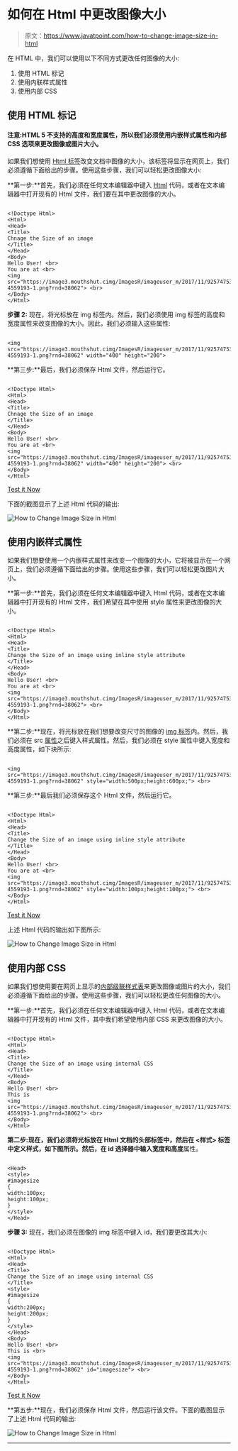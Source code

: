 # 如何在 Html 中更改图像大小

> 原文：<https://www.javatpoint.com/how-to-change-image-size-in-html>

在 HTML 中，我们可以使用以下不同方式更改任何图像的大小:

1.  使用 HTML 标记
2.  使用内联样式属性
3.  使用内部 CSS

## 使用 HTML 标记

#### 注意:HTML 5 不支持的高度和宽度属性，所以我们必须使用内嵌样式属性和内部 CSS 选项来更改图像或图片大小。

如果我们想使用 [Html 标签](https://www.javatpoint.com/html-tags)改变文档中图像的大小，该标签将显示在网页上，我们必须遵循下面给出的步骤。使用这些步骤，我们可以轻松更改图像大小:

**第一步:**首先，我们必须在任何文本编辑器中键入 [Html](https://www.javatpoint.com/html-tutorial) 代码，或者在文本编辑器中打开现有的 Html 文件，我们要在其中更改图像的大小。

```

<!Doctype Html>
<Html>   
<Head>    
<Title>   
Chnage the Size of an image
</Title>
</Head>
<Body> 
Hello User! <br>
You are at <br>
<img src="https://image3.mouthshut.cimg/ImagesR/imageuser_m/2017/11/925747536-4559193-1.png?rnd=38062"> <br> 
</Body>
</Html>

```

**步骤 2:** 现在，将光标放在 img 标签内。然后，我们必须使用 img 标签的高度和宽度属性来改变图像的大小。因此，我们必须输入这些属性:

```

<img src="https://image3.mouthshut.cimg/ImagesR/imageuser_m/2017/11/925747536-4559193-1.png?rnd=38062" width="400" height="200">

```

**第三步:**最后，我们必须保存 Html 文件，然后运行它。

```

<!Doctype Html>
<Html>   
<Head>    
<Title>   
Chnage the Size of an image
</Title>
</Head>
<Body> 
Hello User! <br>
You are at <br>
<img src="https://image3.mouthshut.cimg/ImagesR/imageuser_m/2017/11/925747536-4559193-1.png?rnd=38062" width="400" height="200"> <br> 
</Body>
</Html>

```

[Test it Now](https://www.javatpoint.com/oprweb/test.jsp?filename=how-to-change-image-size-in-html)

下面的截图显示了上述 Html 代码的输出:

![How to Change Image Size in Html](img/68bf1e3db386139d0f65eada38037470.png)

## 使用内嵌样式属性

如果我们想要使用一个内嵌样式属性来改变一个图像的大小，它将被显示在一个网页上，我们必须遵循下面给出的步骤。使用这些步骤，我们可以轻松更改图片大小。

**第一步:**首先，我们必须在任何文本编辑器中键入 Html 代码，或者在文本编辑器中打开现有的 Html 文件，我们希望在其中使用 style 属性来更改图像的大小。

```

<!Doctype Html>
<Html>   
<Head>    
<Title>   
Change the Size of an image using inline style attribute
</Title>
</Head>
<Body> 
Hello User! <br>
You are at <br>
<img src="https://image3.mouthshut.cimg/ImagesR/imageuser_m/2017/11/925747536-4559193-1.png?rnd=38062"> <br> 
</Body>
</Html>

```

**第二步:**现在，将光标放在我们想要改变尺寸的图像的 [img 标签](https://www.javatpoint.com/html-image)内。然后，我们必须在 src [属性](https://www.javatpoint.com/html-attributes)之后键入样式属性。然后，我们必须在 style 属性中键入宽度和高度属性，如下块所示:

```

<img src="https://image3.mouthshut.cimg/ImagesR/imageuser_m/2017/11/925747536-4559193-1.png?rnd=38062" style="width:500px;height:600px;"> <br> 

```

**第三步:**最后我们必须保存这个 Html 文件，然后运行它。

```

<!Doctype Html>
<Html>   
<Head>    
<Title>   
Change the Size of an image using inline style attribute
</Title>
</Head>
<Body> 
Hello User! <br>
You are at <br>
<img src="https://image3.mouthshut.cimg/ImagesR/imageuser_m/2017/11/925747536-4559193-1.png?rnd=38062" style="width:100px;height:100px;"> <br> 
</Body>
</Html>

```

[Test it Now](https://www.javatpoint.com/oprweb/test.jsp?filename=how-to-change-image-size-in-html2)

上述 Html 代码的输出如下图所示:

![How to Change Image Size in Html](img/67782d9a84f70558204fdd7be18475ba.png)

## 使用内部 CSS

如果我们想使用要在网页上显示的[内部级联样式表](https://www.javatpoint.com/internal-css)来更改图像或图片的大小，我们必须遵循下面给出的步骤。使用这些步骤，我们可以轻松更改任何图像的大小。

**第一步:**首先，我们必须在任何文本编辑器中键入 Html 代码，或者在文本编辑器中打开现有的 Html 文件，其中我们希望使用内部 CSS 来更改图像的大小。

```

<!Doctype Html>
<Html>   
<Head>    
<Title>   
Change the Size of an image using internal CSS
</Title>
</Head>
<Body> 
Hello User! <br>
This is 
<img src="https://image3.mouthshut.cimg/ImagesR/imageuser_m/2017/11/925747536-4559193-1.png?rnd=38062"> <br> 
</Body>
</Html>

```

**第二步:**现在，我们必须将光标放在 Html 文档的头部标签中，然后在 **<样式>** 标签中定义样式，如下图所示。然后，在 id 选择器中输入**宽度和高度**属性。

```

<Head>
<style>
#imagesize
{
width:100px;
height:100px;
}
</style>
</Head>

```

**步骤 3:** 现在，我们必须在图像的 img 标签中键入 id，我们要更改其大小:

```

<!Doctype Html>
<Html>   
<Head>    
<Title>   
Change the Size of an image using internal CSS
</Title>
<style>
#imagesize
{
width:200px;
height:200px;
}
</style>
</Head>
<Body> 
Hello User! <br>
This is <br>
<img src="https://image3.mouthshut.cimg/ImagesR/imageuser_m/2017/11/925747536-4559193-1.png?rnd=38062" id="imagesize"> <br> 
</Body>
</Html>

```

[Test it Now](https://www.javatpoint.com/oprweb/test.jsp?filename=how-to-change-image-size-in-html3)

**第五步:**现在，我们必须保存 Html 文件，然后运行该文件。下面的截图显示了上述 Html 代码的输出:

![How to Change Image Size in Html](img/87f82f3de4048aade8e7416a5ebd6009.png)

* * *